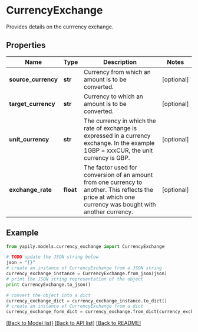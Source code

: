 # CurrencyExchange

Provides details on the currrency exchange.

## Properties

Name | Type | Description | Notes
------------ | ------------- | ------------- | -------------
**source_currency** | **str** | Currency from which an amount is to be converted. | [optional] 
**target_currency** | **str** | Currency to which an amount is to be converted. | [optional] 
**unit_currency** | **str** | The currency in which the rate of exchange is expressed in a currency exchange. In the example 1GBP &#x3D; xxxCUR, the unit currency is GBP. | [optional] 
**exchange_rate** | **float** | The factor used for conversion of an amount from one currency to another. This reflects the price at which one currency was bought with another currency. | [optional] 

## Example

```python
from yapily.models.currency_exchange import CurrencyExchange

# TODO update the JSON string below
json = "{}"
# create an instance of CurrencyExchange from a JSON string
currency_exchange_instance = CurrencyExchange.from_json(json)
# print the JSON string representation of the object
print CurrencyExchange.to_json()

# convert the object into a dict
currency_exchange_dict = currency_exchange_instance.to_dict()
# create an instance of CurrencyExchange from a dict
currency_exchange_form_dict = currency_exchange.from_dict(currency_exchange_dict)
```
[[Back to Model list]](../README.md#documentation-for-models) [[Back to API list]](../README.md#documentation-for-api-endpoints) [[Back to README]](../README.md)


